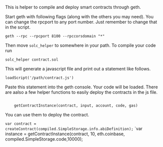 This is helper to compile and deploy smart contracts through geth.

Start geth with following flags (along with the others you may need). You can change the rpcport to any port number. Just remember to change that in the script.

`geth --rpc --rpcport 8100 --rpccorsdomain "*"`

Then move `solc_helper` to somewhere in your path.
To compile your code run

`solc_helper contract.sol`

This will generate a javascript file and print out a statement like follows.

`loadScript('/path/contract.js')`

Paste this statement into the geth console. Your code will be loaded. There are aalso a few helper functions to easily deploy the contracts in the js file.

``` createContract(abiDefinition)

    getContractInstance(contract, input, account, code, gas)
```

You can use them to deploy the contract.

`var contract = createContract(compiled.SimpleStorage.info.abiDefinition);`
`var instance = getContractInstance(contract, 10, eth.coinbase, compiled.SimpleStorage.code,10000);
